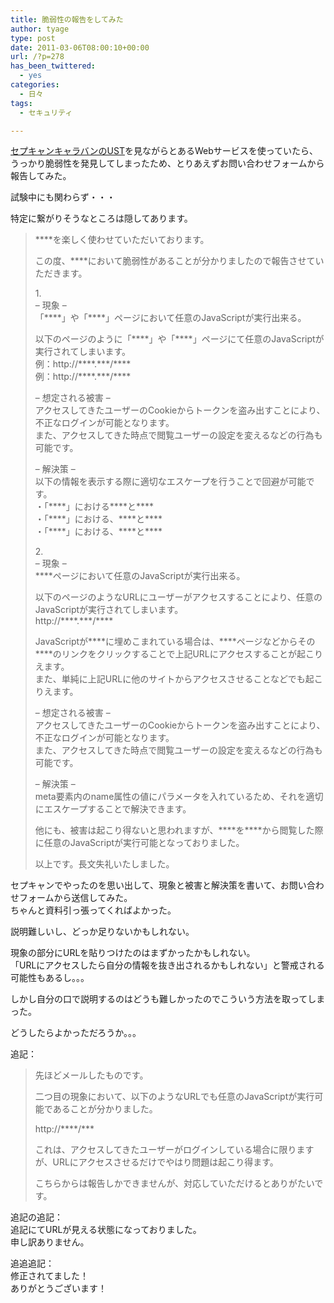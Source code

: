 ```yaml
---
title: 脆弱性の報告をしてみた
author: tyage
type: post
date: 2011-03-06T08:00:10+00:00
url: /?p=278
has_been_twittered:
  - yes
categories:
  - 日々
tags:
  - セキュリティ

---
```

<p><a href="http://www.ustream.tv/recorded/13096296">セプキャンキャラバンのUST</a>を見ながらとあるWebサービスを使っていたら、うっかり脆弱性を発見してしまったため、とりあえずお問い合わせフォームから報告してみた。</p>
<p>試験中にも関わらず・・・</p>
<p>特定に繋がりそうなところは隠してあります。</p>
<blockquote><p>
****を楽しく使わせていただいております。</p>
<p>この度、****において脆弱性があることが分かりましたので報告させていただきます。</p>
<p>1.<br />
&#8211; 現象 &#8211;<br />
「****」や「****」ページにおいて任意のJavaScriptが実行出来る。</p>
<p>以下のページのように「****」や「****」ページにて任意のJavaScriptが実行されてしまいます。<br />
例：http://****.***/****<br />
例：http://****.***/****</p>
<p>&#8211; 想定される被害 &#8211;<br />
アクセスしてきたユーザーのCookieからトークンを盗み出すことにより、不正なログインが可能となります。<br />
また、アクセスしてきた時点で閲覧ユーザーの設定を変えるなどの行為も可能です。</p>
<p>&#8211; 解決策 &#8211;<br />
以下の情報を表示する際に適切なエスケープを行うことで回避が可能です。<br />
・「****」における****と****<br />
・「****」における、****と****<br />
・「****」における、****と****</p>
<p>2.<br />
&#8211; 現象 &#8211;<br />
****ページにおいて任意のJavaScriptが実行出来る。</p>
<p>以下のページのようなURLにユーザーがアクセスすることにより、任意のJavaScriptが実行されてしまいます。<br />
http://****.***/****</p>
<p>JavaScriptが****に埋めこまれている場合は、****ページなどからその****のリンクをクリックすることで上記URLにアクセスすることが起こりえます。<br />
また、単純に上記URLに他のサイトからアクセスさせることなどでも起こりえます。</p>
<p>&#8211; 想定される被害 &#8211;<br />
アクセスしてきたユーザーのCookieからトークンを盗み出すことにより、不正なログインが可能となります。<br />
また、アクセスしてきた時点で閲覧ユーザーの設定を変えるなどの行為も可能です。</p>
<p>&#8211; 解決策 &#8211;<br />
meta要素内のname属性の値にパラメータを入れているため、それを適切にエスケープすることで解決できます。</p>
<p>他にも、被害は起こり得ないと思われますが、****を****から閲覧した際に任意のJavaScriptが実行可能となっておりました。</p>
<p>以上です。長文失礼いたしました。
</p></blockquote>
<p>セプキャンでやったのを思い出して、現象と被害と解決策を書いて、お問い合わせフォームから送信してみた。<br />
ちゃんと資料引っ張ってくればよかった。</p>
<p>説明難しいし、どっか足りないかもしれない。</p>
<p>現象の部分にURLを貼りつけたのはまずかったかもしれない。<br />
「URLにアクセスしたら自分の情報を抜き出されるかもしれない」と警戒される可能性もあるし。。。</p>
<p>しかし自分の口で説明するのはどうも難しかったのでこういう方法を取ってしまった。</p>
<p>どうしたらよかっただろうか。。。</p>
<p>追記：</p>
<blockquote><p>
先ほどメールしたものです。</p>
<p>二つ目の現象において、以下のようなURLでも任意のJavaScriptが実行可能であることが分かりました。</p>
<p>http://****/***</p>
<p>これは、アクセスしてきたユーザーがログインしている場合に限りますが、URLにアクセスさせるだけでやはり問題は起こり得ます。</p>
<p>こちらからは報告しかできませんが、対応していただけるとありがたいです。
</p></blockquote>
<p>追記の追記：<br />
追記にてURLが見える状態になっておりました。<br />
申し訳ありません。</p>
<p>追追追記：<br />
修正されてました！<br />
ありがとうございます！</p>
